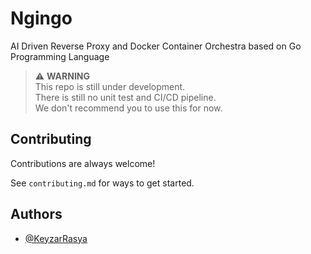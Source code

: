 
# Ngingo

AI Driven Reverse Proxy and Docker Container Orchestra based on Go Programming Language

> ⚠️ **WARNING**  
> This repo is still under development.  
> There is still no unit test and CI/CD pipeline.  
> We don't recommend you to use this for now.


## Contributing

Contributions are always welcome!

See `contributing.md` for ways to get started.


## Authors

- [@KeyzarRasya](https://www.github.com/keyzarrasya)

